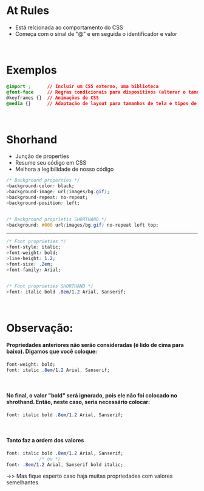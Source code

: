 # At Rules 
* Está relcionada ao comportamento do CSS 
* Começa com o sinal de "@" e em seguida o identificador e valor

</br>

# Exemplos
```css
@import ;      // Incluir um CSS externo, uma biblioteca
@font-face     // Regras condicionais para dispositivos (alterar o tamnho do conteúdos de acordo com o aparelho) 
@keyframes {}  // Animações de CSS
@media {}      // Adaptação de layout para tamanhos de tela e tipos de mídia diferentes
```
</br>

# Shorhand 
* Junção de properties
* Resume seu código em CSS 
* Melhora a legibilidade de nosso código 

```css
/* Background properties */ 
>background-color: black; 
>background-image: url(images/bg.gif); 
>background-repeat: no-repeat;
>background-position: left; 


/* Background proprietis SHORTHAND */ 
>background: #000 url(images/bg.gif) no-repeat left top; 
```
_____________________________________________________________________________________________________
```css
/* Font proprieties */ 
>font-style: italic; 
>font-weight: bold; 
>line-height: 1.2;
>font-size: .2em;
>font-family: Arial;


/* Font proprieties SHORTHAND */ 
>font: italic bold .8em/1.2 Arial, Sanserif;
```

</br>

# Observação: 
#### Propriedades anteriores não serão consideradas (é lido de cima para baixo). Digamos que você coloque: 
```css
font-weight: bold; 
font: italic .8em/1.2 Arial, Sanserif;
```
</br>

#### No final, o valor "bold" será ignorado, pois ele não foi colocado no shrothand. Então, neste caso, seria necessário colocar:
```css
font: italic bold .8em/1.2 Arial, Sanserif;
```
</br>

#### Tanto faz a ordem dos valores
```css
font: italic bold .8em/1.2 Arial, Sanserif;
            /* ou */
font: .8em/1.2 Arial, Sanserif bold italic;
```

->> Mas fique esperto caso haja muitas propriedades com valores semelhantes 